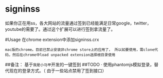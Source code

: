 # signinss
如果你正在用ss，各大网站的流量通过签到已经能满足日常google，twitter，youtube的需要了。通过这个扩展可以进行签到拿流量了。

#Usage
在chrome extension中添加signinss.crx

`mac版的chrome。目前已禁止安装非chrome store上的应用了，
所以如要使用，需clone代码，然后在chrome中load unpacked extension选择根目录使用`

##备注：
基于`我是小马甲`开发的一键签到
##TODO
· 使用phantomjs模拟登录，替代现在的登录方式。（ 由于一些站点禁用了签到接口）

